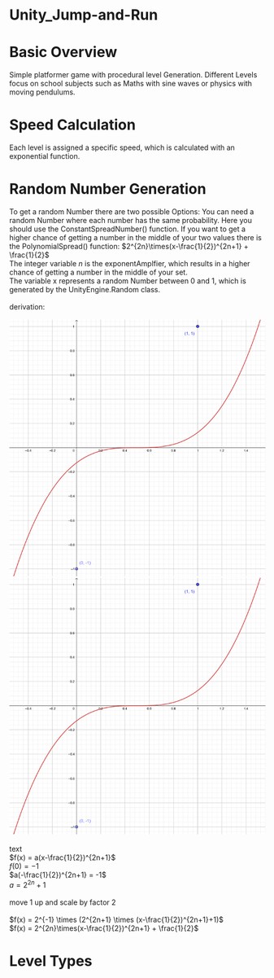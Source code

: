 # Unity_Jump-and-Run

# Basic Overview
Simple platformer game with procedural level Generation. Different Levels focus on school subjects such as Maths with sine waves or physics with moving pendulums.

# Speed Calculation
Each level is assigned a specific speed, which is calculated with an exponential function.

# Random Number Generation
To get a random Number there are two possible Options: You can need a random Number where each number has the same probability. Here you should use the ConstantSpreadNumber() function.
If you want to get a higher chance of getting a number in the middle of your two values there is the PolynomialSpread() function:
$2^{2n}\times(x-\frac{1}{2})^{2n+1} + \frac{1}{2}$ \
The integer variable $n$ is the exponentAmplfier, which results in a higher chance of getting a number in the middle of your set. \
The variable x represents a random Number between 0 and 1, which is generated by the UnityEngine.Random class. \
\
derivation: \
\
![test](formula1.png)
![GeoGebra](images-github/formula1.png)
\
\
text \
$f(x) = a(x-\frac{1}{2})^{2n+1}$ \
$f(0) = -1$ \
$a(-\frac{1}{2})^{2n+1} = -1$ \
$a = 2^{2n} + 1$ \
\
move 1 up and scale by factor 2 \
\
$f(x) = 2^{-1} \times (2^{2n+1} \times (x-\frac{1}{2})^{2n+1}+1)$ \
$f(x) = 2^{2n}\times(x-\frac{1}{2})^{2n+1} + \frac{1}{2}$ 

# Level Types
